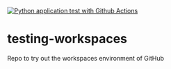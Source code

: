 [![Python application test with Github Actions](https://github.com/ArteSpanjers/testing-workspaces/actions/workflows/testing-workspaces-ci.yml/badge.svg)](https://github.com/ArteSpanjers/testing-workspaces/actions/workflows/testing-workspaces-ci.yml)

# testing-workspaces
Repo to try out the workspaces environment of GitHub
